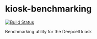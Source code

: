 # kiosk-benchmarking

[![Build Status](https://travis-ci.org/vanvalenlab/kiosk-benchmarking.svg?branch=master)](https://travis-ci.org/vanvalenlab/kiosk-benchmarking)

Benchmarking utility for the Deepcell kiosk
